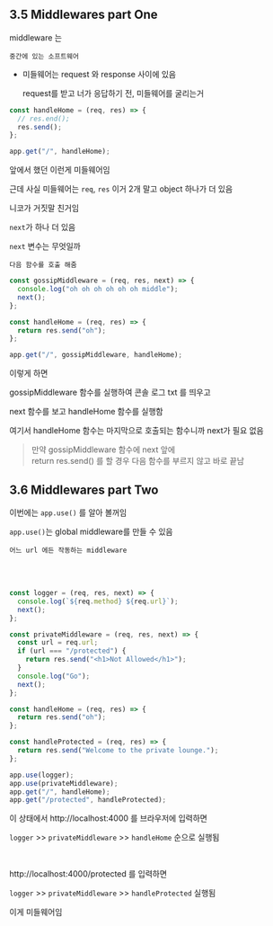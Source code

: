 ## 3.5 Middlewares part One

middleware 는

    중간에 있는 소프트웨어

- 미들웨어는 request 와 response 사이에 있음

  request를 받고 너가 응답하기 전, 미들웨어를 굴리는거

```js
const handleHome = (req, res) => {
  // res.end();
  res.send();
};

app.get("/", handleHome);
```

앞에서 했던 이런게 미들웨어임

근데 사실 미들웨어는 `req`, `res` 이거 2개 말고 object 하나가 더 있음

니코가 거짓말 친거임

`next`가 하나 더 있음

`next` 변수는 무엇일까

    다음 함수를 호출 해줌

```js
const gossipMiddleware = (req, res, next) => {
  console.log("oh oh oh oh oh oh middle");
  next();
};

const handleHome = (req, res) => {
  return res.send("oh");
};

app.get("/", gossipMiddleware, handleHome);
```

이렇게 하면

gossipMiddleware 함수를 실행하여 콘솔 로그 txt 를 띄우고

next 함수를 보고 handleHome 함수를 실행함

여기서 handleHome 함수는 마지막으로 호출되는 함수니까 next가 필요 없음

> 만약 gossipMiddleware 함수에 next 앞에 <br>
> return res.send() 를 할 경우 다음 함수를 부르지 않고 바로 끝남

## 3.6 Middlewares part Two

이번에는 `app.use()` 를 알아 볼꺼임

`app.use()`는 global middleware를 만들 수 있음

    어느 url 에든 작동하는 middleware

<br><br>

```js
const logger = (req, res, next) => {
  console.log(`${req.method} ${req.url}`);
  next();
};

const privateMiddleware = (req, res, next) => {
  const url = req.url;
  if (url === "/protected") {
    return res.send("<h1>Not Allowed</h1>");
  }
  console.log("Go");
  next();
};

const handleHome = (req, res) => {
  return res.send("oh");
};

const handleProtected = (req, res) => {
  return res.send("Welcome to the private lounge.");
};

app.use(logger);
app.use(privateMiddleware);
app.get("/", handleHome);
app.get("/protected", handleProtected);
```

이 상태에서 http://localhost:4000 를 브라우저에 입력하면

`logger` >> `privateMiddleware` >> `handleHome` 순으로 실행됨

<br>

http://localhost:4000/protected 를 입력하면

`logger` >> `privateMiddleware` >> `handleProtected` 실행됨

이게 미들웨어임
